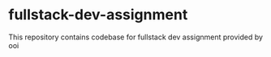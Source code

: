 # fullstack-dev-assignment
This repository contains codebase for fullstack dev assignment provided by ooi
